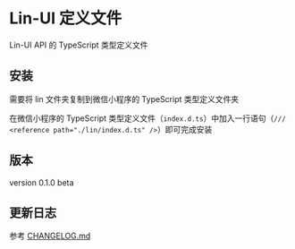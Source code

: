 # Lin-UI 定义文件

Lin-UI API 的 TypeScript 类型定义文件

## 安装

需要将 lin 文件夹复制到微信小程序的 TypeScript 类型定义文件夹

在微信小程序的 TypeScript 类型定义文件（`index.d.ts`）中加入一行语句（`/// <reference path="./lin/index.d.ts" />`）即可完成安装

## 版本

version 0.1.0 beta

## 更新日志

参考 [CHANGELOG.md](https://github.com/NaOH123321/lin-ui-ts/master/CHANGELOG.md)
